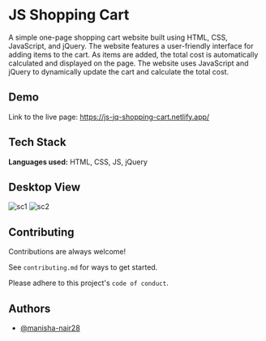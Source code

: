 
# JS Shopping Cart

A simple one-page shopping cart website built using HTML, CSS, JavaScript, and jQuery. The website features a user-friendly interface for adding items to the cart. As items are added, the total cost is automatically calculated and displayed on the page. The website uses JavaScript and jQuery to dynamically update the cart and calculate the total cost.






## Demo
Link to the live page: https://js-jq-shopping-cart.netlify.app/


## Tech Stack

**Languages used:** HTML, CSS, JS, jQuery




## Desktop View

![sc1](https://user-images.githubusercontent.com/109059571/216806357-acaa5bf9-66f4-42f1-8542-5753bf780125.png)
![sc2](https://user-images.githubusercontent.com/109059571/216806360-49026fec-d735-47dc-b628-d8ccec7a6afe.png)



## Contributing

Contributions are always welcome!

See `contributing.md` for ways to get started.

Please adhere to this project's `code of conduct`.


## Authors

- [@manisha-nair28](https://github.com/manisha-nair28)

